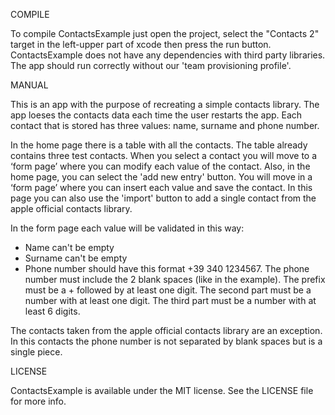 COMPILE

To compile ContactsExample just open the project, select the "Contacts 2" target in the left-upper part of xcode then press the run button. 
ContactsExample does not have any dependencies with third party libraries.
The app should run correctly without our 'team provisioning profile'.


MANUAL 

This is an app with the purpose of recreating a simple contacts library. 
The app loeses the contacts data each time the user restarts the app. 
Each contact that is stored has three values: name, surname and phone number.

In the home page there is a table with all the contacts. The table already contains three test contacts.
When you select a contact you will move to a ‘form page’ where you can modify each value of the contact. 
Also, in the home page, you can select the 'add new entry' button. You will move in a ‘form page’ where you can insert each value and save the contact. In this page you can also use the 'import' button to add a single contact from the apple official contacts library.

In the form page each value will be validated in this way:
- Name can't be empty
- Surname can't be empty
- Phone number should have this format +39 340 1234567. The phone number must include the 2 blank spaces (like in the example). The prefix must be a + followed by at least one digit. The second part must be a number with at least one digit. The third part must be a number with at least 6 digits.

The contacts taken from the apple official contacts library are an exception. In this contacts the phone number is not separated by blank spaces but is a single piece.


LICENSE

ContactsExample is available under the MIT license. See the LICENSE file for more info.
